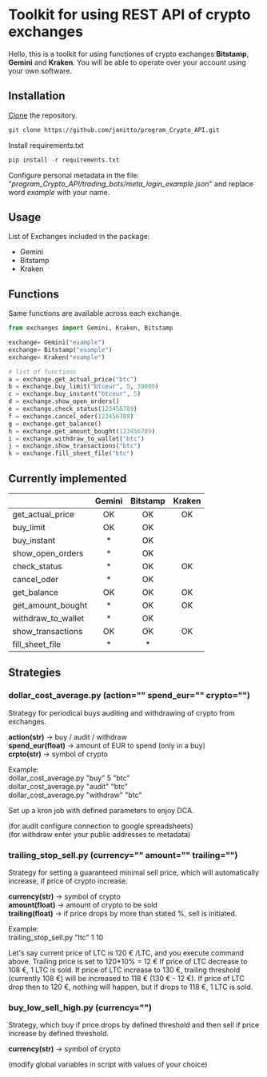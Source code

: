 # Toolkit for using REST API of crypto exchanges

Hello, this is a toolkit for using functiones of crypto exchanges **Bitstamp**, **Gemini** and **Kraken**. You will be able to operate over your account using your own software.

## Installation

[Clone](https://github.com/git-guides/git-clone) the repository.

```bash
git clone https://github.com/janitto/program_Crypto_API.git
```

Install requirements.txt

```python
pip install -r requirements.txt
```

Configure personal metadata in the file: "*program_Crypto_API/trading_bots/meta_login_example.json*" and replace word *example* with your name.

## Usage
List of Exchanges included in the package:
* Gemini
* Bitstamp
* Kraken

## Functions
Same functions are available across each exchange.

```python
from exchanges import Gemini, Kraken, Bitstamp

exchange= Gemini("example")
exchange= Bitstamp("example")
exchange= Kraken("example")

# list of functions
a = exchange.get_actual_price("btc")
b = exchange.buy_limit("btceur", 5, 39000)
c = exchange.buy_instant("btceur", 5)
d = exchange.show_open_orders()
e = exchange.check_status(123456789)
f = exchange.cancel_oder(123456789)
g = exchange.get_balance()
h = exchange.get_amount_bought(123456789)
i = exchange.withdraw_to_wallet("btc")
j = exchange.show_transactions("btc")
k = exchange.fill_sheet_file("btc")
```

## Currently implemented

|  | Gemini  |Bitstamp | Kraken |
| ------------- | :-------------: | :-------------: | :-------------: |
| get_actual_price  | OK | OK | OK |
| buy_limit         | OK | OK |   |
| buy_instant       | * | OK |   |
| show_open_orders  | * | OK |   |
| check_status      | * | OK | OK |
| cancel_oder       | * | OK |   |
| get_balance       | OK | OK | OK |
| get_amount_bought | * | OK | OK |
| withdraw_to_wallet| * | OK |   |
| show_transactions | OK | OK | OK |
| fill_sheet_file   | * | * |   |

## Strategies

### dollar_cost_average.py (action="" spend_eur="" crypto="")

Strategy for periodical buys auditing and withdrawing of crypto from exchanges.


**action(str)** -> buy / audit / withdraw  
**spend_eur(float)** -> amount of EUR to spend (only in a buy)  
**crpto(str)** -> symbol of crypto  

Example:  
dollar_cost_average.py "buy" 5 "btc"  
dollar_cost_average.py "audit" "btc"  
dollar_cost_average.py "withdraw" "btc"  

Set up a kron job with defined parameters to enjoy DCA.

(for audit configure connection to google spreadsheets)  
(for withdraw enter your public addresses to metadata)

### trailing_stop_sell.py (currency="" amount="" trailing="")

Strategy for setting a guaranteed minimal sell price, which will automatically increase, if price of crypto increase.

**currency(str)** -> symbol of crypto  
**amount(float)** -> amount of crypto to be sold  
**trailing(float)** -> if price drops by more than stated %, sell is initiated.  

Example:  
trailing_stop_sell.py "ltc" 1 10

Let's say current price of LTC is 120 € /LTC, and you execute command above.
Trailing price is set to 120*10% = 12 €
If price of LTC decrease to 108 €, 1 LTC is sold.
If price of LTC increase to 130 €, trailing threshold (currently 108 €) will be increased to 118 € (130 € - 12 €).
If price of LTC drop then to 120 €, nothing will happen, but if drops to 118 €, 1 LTC is sold.

### buy_low_sell_high.py (currency="")

Strategy, which buy if price drops by defined threshold and then sell if price increase by defined threshold.

**currency(str)** -> symbol of crypto  

(modify global variables in script with values of your choice)
